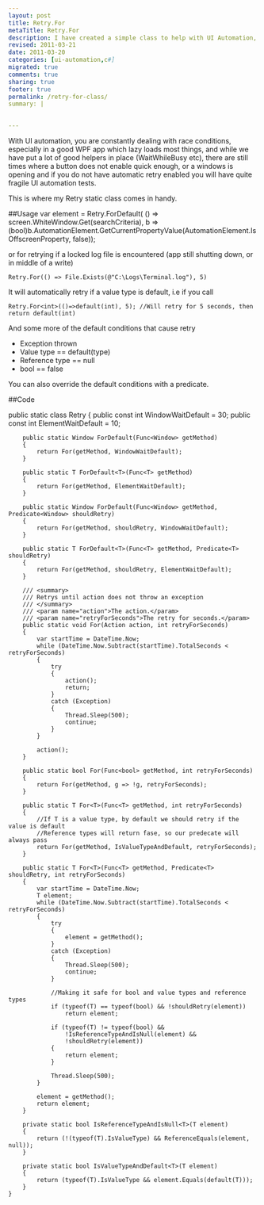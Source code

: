 ```yaml
---
layout: post
title: Retry.For
metaTitle: Retry.For
description: I have created a simple class to help with UI Automation, making it really easy to retry a action for a certain time
revised: 2011-03-21
date: 2011-03-20
categories: [ui-automation,c#]
migrated: true
comments: true
sharing: true
footer: true
permalink: /retry-for-class/
summary: | 
  

---
```

With UI automation, you are constantly dealing with race conditions, especially in a good WPF app which lazy loads most things, and while we have put a lot of good helpers in place (WaitWhileBusy etc), there are still times where a button does not enable quick enough, or a windows is opening and if you do not have automatic retry enabled you will have quite fragile UI automation tests.

This is where my Retry static class comes in handy.

##Usage
    var element = Retry.ForDefault(
                      () => screen.WhiteWindow.Get(searchCriteria),
                      b => (bool)b.AutomationElement.GetCurrentPropertyValue(AutomationElement.IsOffscreenProperty, false));

or for retrying if a locked log file is encountered (app still shutting down, or in middle of a write)

    Retry.For(() => File.Exists(@"C:\Logs\Terminal.log"), 5)


It will automatically retry if a value type is default, i.e if you call

    Retry.For<int>(()=>default(int), 5); //Will retry for 5 seconds, then return default(int)

And some more of the default conditions that cause retry

 - Exception thrown 
 - Value type == default(type) 
 - Reference type == null
 - bool == false

You can also override the default conditions with a predicate.

##Code

public static class Retry
    {
        public const int WindowWaitDefault = 30;
        public const int ElementWaitDefault = 10;

        public static Window ForDefault(Func<Window> getMethod)
        {
            return For(getMethod, WindowWaitDefault);
        }

        public static T ForDefault<T>(Func<T> getMethod)
        {
            return For(getMethod, ElementWaitDefault);
        }

        public static Window ForDefault(Func<Window> getMethod, Predicate<Window> shouldRetry)
        {
            return For(getMethod, shouldRetry, WindowWaitDefault);
        }

        public static T ForDefault<T>(Func<T> getMethod, Predicate<T> shouldRetry)
        {
            return For(getMethod, shouldRetry, ElementWaitDefault);
        }

        /// <summary>
        /// Retrys until action does not throw an exception
        /// </summary>
        /// <param name="action">The action.</param>
        /// <param name="retryForSeconds">The retry for seconds.</param>
        public static void For(Action action, int retryForSeconds)
        {
            var startTime = DateTime.Now;
            while (DateTime.Now.Subtract(startTime).TotalSeconds < retryForSeconds)
            {
                try
                {
                    action();
                    return;
                }
                catch (Exception)
                {
                    Thread.Sleep(500);
                    continue;
                }
            }

            action();
        }

        public static bool For(Func<bool> getMethod, int retryForSeconds)
        {
            return For(getMethod, g => !g, retryForSeconds);
        }

        public static T For<T>(Func<T> getMethod, int retryForSeconds)
        {
            //If T is a value type, by default we should retry if the value is default
            //Reference types will return fase, so our predecate will always pass
            return For(getMethod, IsValueTypeAndDefault, retryForSeconds);
        }

        public static T For<T>(Func<T> getMethod, Predicate<T> shouldRetry, int retryForSeconds)
        {
            var startTime = DateTime.Now;
            T element;
            while (DateTime.Now.Subtract(startTime).TotalSeconds < retryForSeconds)
            {
                try
                {
                    element = getMethod();
                }
                catch (Exception)
                {
                    Thread.Sleep(500);
                    continue;
                }

                //Making it safe for bool and value types and reference types
                if (typeof(T) == typeof(bool) && !shouldRetry(element))
                    return element;

                if (typeof(T) != typeof(bool) &&
                    !IsReferenceTypeAndIsNull(element) &&
                    !shouldRetry(element))
                {
                    return element;
                }

                Thread.Sleep(500);
            }

            element = getMethod();
            return element;
        }

        private static bool IsReferenceTypeAndIsNull<T>(T element)
        {
            return (!(typeof(T).IsValueType) && ReferenceEquals(element, null));
        }

        private static bool IsValueTypeAndDefault<T>(T element)
        {
            return (typeof(T).IsValueType && element.Equals(default(T)));
        }
    }